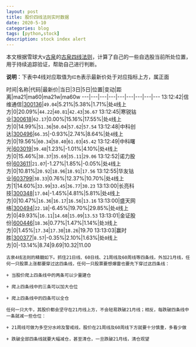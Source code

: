 ```yaml
---
layout: post
title: 股价四线法则实时数据
date: 2020-5-10
categories: blog
tags: [python,stock]
description: stock index alert
---
```



本文根据雪球大v[古泉](https://xueqiu.com/u/7148646888)的[古泉四线法则](https://xueqiu.com/7148646888/130498192)，计算了自己的一些自选股当前所处位置，用于持续追踪验证，帮助自己进行判断。

**说明**：下表中4线对应取值为`红色`表示最新价处于对应指标上方，属正面

时间|名称|代码|最新价|当日|3日|5日|位置|变动|距离|ma21|ma60|ma21w|ma60w
---|---|---|---|---|---|---|---|---
13:12:42|信维通信|[300136](https://xueqiu.com/S/SZ300136)|`49.04`|5.21%|5.38%|1.71%|处`4`线上方|0|20.09%|`44.22`|`40.81`|`42.43`|`36.67`
13:12:45|寒锐钴业|[300618](https://xueqiu.com/S/SZ300618)|`62.17`|0.00%|15.16%|17.55%|处`4`线上方|0|14.99%|`51.36`|`50.04`|`57.62`|`57.54`
13:12:48|中科创达|[300496](https://xueqiu.com/S/SZ300496)|`66.35`|-0.93%|2.74%|8.64%|处`4`线上方|0|19.56%|`60.34`|`58.40`|`61.03`|`45.42`
13:12:49|中科曙光|[603019](https://xueqiu.com/S/SH603019)|`39.48`|1.23%|-1.01%|4.10%|处`4`线上方|0|15.46%|`38.37`|`35.69`|`35.11`|`29.06`
13:12:52|诺力股份|[603611](https://xueqiu.com/S/SH603611)|`21.07`|-1.27%|1.85%|-0.05%|处`4`线上方|0|10.81%|`20.92`|`18.96`|`18.91`|`17.56`
13:12:55|华友钴业|[603799](https://xueqiu.com/S/SH603799)|`38.33`|0.76%|12.37%|10.70%|处`4`线上方|1|14.60%|`33.99`|`33.45`|`36.77`|`30.23`
13:13:00|长亮科技|[300348](https://xueqiu.com/S/SZ300348)|`17.04`|-1.45%|4.81%|5.81%|处`4`线上方|0|10.47%|`16.36`|`16.17`|`16.56`|`13.16`
13:13:00|盛天网络|[300494](https://xueqiu.com/S/SZ300494)|`22.18`|-6.45%|19.70%|29.85%|处`4`线上方|0|49.93%|`16.11`|`14.68`|`15.09`|`13.53`
13:13:01|金证股份|[600446](https://xueqiu.com/S/SH600446)|`18.36`|0.77%|1.47%|1.14%|处`3`线上方|0|1.45%|`17.34`|`17.30`|`18.26`|19.70
13:13:03|赢时胜|[300377](https://xueqiu.com/S/SZ300377)|`8.57`|-0.35%|2.10%|1.63%|处`0`线上方|0|-13.14%|8.74|9.69|10.32|11.00

```
古泉4线法则的精髓如下。抓住21日线、60日线、21周线及60周线等四条线，外加21月线，任何一只股票上涨都要穿过这四条线，任何一只股票要想爆雷也要先下穿过这四条线：

+ 当股价爬上四条线中的两条可以少量建仓

+ 爬上四条线中的三条可以加大仓位

+ 爬上四条线中的四条可以全仓

任何一只大牛，其股价都会坚守在21月线上方，不会轻易跌破21月线；相反，每跌破四条线中一条就减一些仓位：

+ 21周线可做为多空分水岭及警戒线，股价在21周线及60周线下方就要十分慎重，多看少做

+ 跌破全部四条线就要大幅减仓，甚至清仓，一旦跌破21月线，清仓观望
```